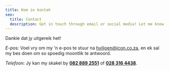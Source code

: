 ```yaml
---
title: Kom in kontak
seo:
  title: Contact
  description: Get in touch through email or social media! Let me know how I can help.
---
```


Dankie dat jy uitgereik het!

_E-pos:_
Voel vry om my 'n e-pos te stuur na [hviljoen@icon.co.za](mailto:hviljoen@icon.co.za), en ek sal my bes doen om so spoedig moontlik te antwoord.

_Telefoon:_
Jy kan my skakel by **[082 889 2551](tel:0828892551)** of **[028 316 4438](tel:0283164438)**.
